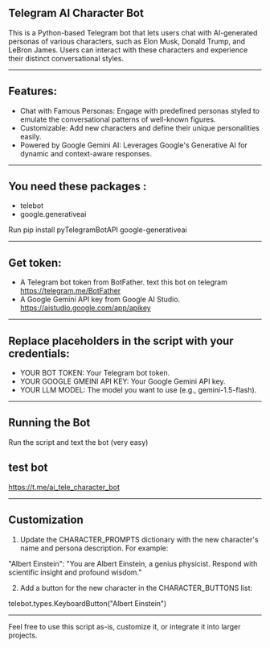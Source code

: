 Telegram AI Character Bot
---
This is a Python-based Telegram bot that lets users chat with AI-generated personas of various characters, such as Elon Musk, Donald Trump, and LeBron James. Users can interact with these characters and experience their distinct conversational styles.



---
Features:
---

- Chat with Famous Personas: Engage with predefined personas styled to emulate the conversational patterns of well-known figures.
- Customizable: Add new characters and define their unique personalities easily.
- Powered by Google Gemini AI: Leverages Google's Generative AI for dynamic and context-aware responses.
---


You need these packages :
---
- telebot
- google.generativeai

Run pip install pyTelegramBotAPI google-generativeai

---
Get token:
---
- A Telegram bot token from BotFather. text this bot on telegram https://telegram.me/BotFather 
- A Google Gemini API key from Google AI Studio. https://aistudio.google.com/app/apikey

---
Replace placeholders in the script with your credentials:
---
- YOUR BOT TOKEN: Your Telegram bot token.
- YOUR GOOGLE GMEINI API KEY: Your Google Gemini API key.
- YOUR LLM MODEL: The model you want to use (e.g., gemini-1.5-flash).

---
Running the Bot
---

Run the script and text the bot (very easy)

test bot
---
https://t.me/ai_tele_character_bot

---
Customization
---
1. Update the CHARACTER_PROMPTS dictionary with the new character's name and persona description. For example:

"Albert Einstein": "You are Albert Einstein, a genius physicist. Respond with scientific insight and profound wisdom."

2. Add a button for the new character in the CHARACTER_BUTTONS list:

telebot.types.KeyboardButton("Albert Einstein")

---


Feel free to use this script as-is, customize it, or integrate it into larger projects.

